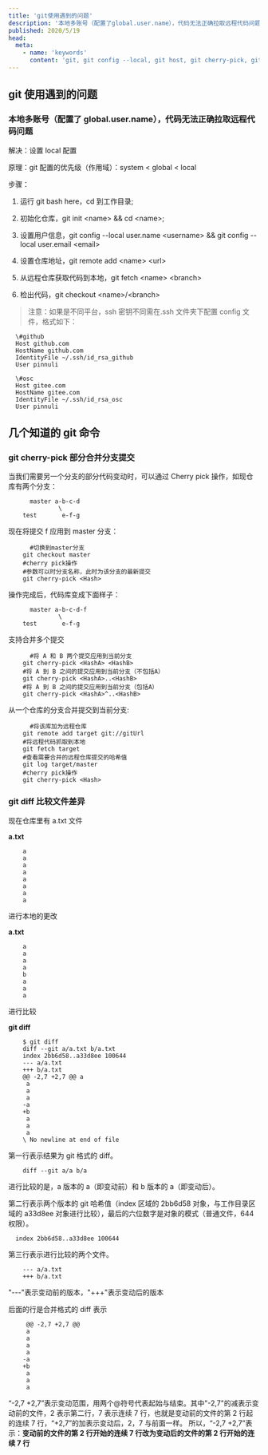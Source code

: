 ```yaml
---
title: 'git使用遇到的问题'
description: '本地多账号（配置了global.user.name），代码无法正确拉取远程代码问题'
published: 2020/5/19
head:
  meta:
    - name: 'keywords'
      content: 'git, git config --local, git host, git cherry-pick, git diff'
---
```


## git 使用遇到的问题

### 本地多账号（配置了 global.user.name），代码无法正确拉取远程代码问题

解决：设置 local 配置

原理：git 配置的优先级（作用域）：system < global < local

步骤：

1. 运行 git bash here，cd 到工作目录;

2. 初始化仓库，git init &#60;name&#62; && cd &#60;name&#62;;

3. 设置用户信息，git config --local user.name &#60;username&#62; && git config --local user.email &#60;email&#62;

4. 设置仓库地址，git remote add &#60;name&#62; &#60;url&#62;

5. 从远程仓库获取代码到本地，git fetch &#60;name&#62; &#60;branch&#62;

6. 检出代码，git checkout &#60;name&#62;/&#60;branch&#62;

> 注意：如果是不同平台，ssh 密钥不同需在.ssh 文件夹下配置 config 文件，格式如下：

```shell
  \#github
  Host github.com
  HostName github.com
  IdentityFile ~/.ssh/id_rsa_github
  User pinnuli

  \#osc
  Host gitee.com
  HostName gitee.com
  IdentityFile ~/.ssh/id_rsa_osc
  User pinnuli
```

## 几个知道的 git 命令

### git cherry-pick 部分合并分支提交

当我们需要另一个分支的部分代码变动时，可以通过 Cherry pick 操作，如现仓库有两个分支：

```shell
      master a-b-c-d
    		  \
    test       e-f-g
```

现在将提交 f 应用到 master 分支：

```shell
      #切换到master分支
    git checkout master
    #cherry pick操作
    #参数可以时分支名称，此时为该分支的最新提交
    git cherry-pick <Hash>
```

操作完成后，代码库变成下面样子：

```shell
      master a-b-c-d-f
    		  \
    test       e-f-g
```

支持合并多个提交

```shell
      #将 A 和 B 两个提交应用到当前分支
    git cherry-pick <HashA> <HashB>
    #将 A 到 B 之间的提交应用到当前分支（不包括A）
    git cherry-pick <HashA>..<HashB>
    #将 A 到 B 之间的提交应用到当前分支（包括A）
    git cherry-pick <HashA>^..<HashB>
```

从一个仓库的分支合并提交到当前分支:

```shell
      #将该库加为远程仓库
    git remote add target git://gitUrl
    #将远程代码抓取到本地
    git fetch target
    #查看需要合并的远程仓库提交的哈希值
    git log target/master
    #cherry pick操作
    git cherry-pick <Hash>
```

### git diff 比较文件差异

现在仓库里有 a.txt 文件

**a.txt**

```shell
    a
    a
    a
    a
    a
    a
    a
    a
```

进行本地的更改

**a.txt**

```shell
    a
    a
    a
    a
    b
    a
    a
    a
```

进行比较

**git diff**

```shell
    $ git diff
    diff --git a/a.txt b/a.txt
    index 2bb6d58..a33d8ee 100644
    --- a/a.txt
    +++ b/a.txt
    @@ -2,7 +2,7 @@ a
     a
     a
     a
    -a
    +b
     a
     a
     a
    \ No newline at end of file
```

第一行表示结果为 git 格式的 diff。

```shell
    diff --git a/a b/a
```

进行比较的是，a 版本的 a（即变动前）和 b 版本的 a（即变动后）。

第二行表示两个版本的 git 哈希值（index 区域的 2bb6d58 对象，与工作目录区域的 a33d8ee 对象进行比较），最后的六位数字是对象的模式（普通文件，644 权限）。

```shell
  index 2bb6d58..a33d8ee 100644
```

第三行表示进行比较的两个文件。

```shell
    --- a/a.txt
    +++ b/a.txt
```

"---"表示变动前的版本，"+++"表示变动后的版本

后面的行是合并格式的 diff 表示

```shell
     @@ -2,7 +2,7 @@
     a
     a
     a
     a
    -a
    +b
     a
     a
     a
```

“-2,7 +2,7”表示变动范围，用两个@符号代表起始与结束。其中"-2,7"的减表示变动前的文件，2 表示第二行，7 表示连续 7 行，也就是变动前的文件的第 2 行起的连续 7 行，“+2,7”的加表示变动后，2，7 与前面一样。
所以，“-2,7 +2,7”表示：**变动前的文件的第 2 行开始的连续 7 行改为变动后的文件的第 2 行开始的连续 7 行**
